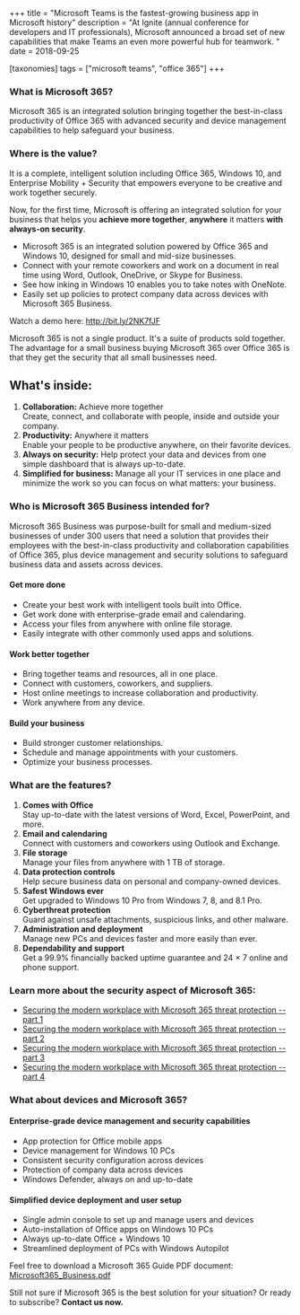 +++
title = "Microsoft Teams is the fastest-growing business app in Microsoft history"
description = "At Ignite (annual conference for developers and IT professionals),  Microsoft announced a broad set of new capabilities that make Teams an even more powerful hub for teamwork. "
date = 2018-09-25

[taxonomies]
tags = ["microsoft teams", "office 365"]
+++

### What is Microsoft 365?

Microsoft 365 is an integrated solution bringing together the
best-in-class productivity of Office 365 with advanced security and
device management capabilities to help safeguard your business.

### Where is the value?

It is a complete, intelligent solution including Office 365, Windows 10, and
Enterprise Mobility + Security that empowers everyone to be creative
and work together securely.

Now, for the first time, Microsoft is offering an integrated solution
for your business that helps you **achieve more together**, **anywhere**
it matters **with always-on security**.

-   Microsoft 365 is an integrated solution powered by Office 365 and Windows 10,
    designed for small and mid-size businesses.
-   Connect with your remote coworkers and work on a document in
    real time using Word, Outlook, OneDrive, or Skype for Business.
-   See how inking in Windows 10 enables you to take notes with OneNote.
-   Easily set up policies to protect company data across devices with
    Microsoft 365 Business.

Watch a demo here: <http://bit.ly/2NK7fJF>

Microsoft 365 is not a single product. It's a suite of products sold
together. The advantage for a small business buying Microsoft 365 over
Office 365 is that they get the security that all small businesses need.

What's inside:
--------------

1.  **Collaboration:** Achieve more together\
    Create, connect, and collaborate with people, inside and outside
    your company.
2.  **Productivity:** Anywhere it matters\
    Enable your people to be productive anywhere, on their favorite
    devices.
3.  **Always on security:** Help protect your data and devices from one
    simple dashboard that is always up-to-date.
4.  **Simplified for business:** Manage all your IT services in one
    place and minimize the work so you can focus on what matters: your
    business.

### Who is Microsoft 365 Business intended for?

Microsoft 365 Business was purpose-built for small and medium-sized
businesses of under 300 users that need a solution that provides their
employees with the best-in-class productivity and collaboration
capabilities of Office 365, plus device management and security
solutions to safeguard business data and assets across devices.

#### Get more done

-   Create your best work with intelligent tools built into Office.
-   Get work done with enterprise-grade email and calendaring.
-   Access your files from anywhere with online file storage.
-   Easily integrate with other commonly used apps and solutions.

#### Work better together

-   Bring together teams and resources, all in one place.
-   Connect with customers, coworkers, and suppliers.
-   Host online meetings to increase collaboration and productivity.
-   Work anywhere from any device.

#### Build your business

-   Build stronger customer relationships.
-   Schedule and manage appointments with your customers.
-   Optimize your business processes.

### What are the features?

1.  **Comes with Office**\
    Stay up-to-date with the latest versions of Word, Excel, PowerPoint,
    and more.
2.  **Email and calendaring**\
    Connect with customers and coworkers using Outlook and Exchange.
3.  **File storage**\
    Manage your files from anywhere with 1 TB of storage.
4.  **Data protection controls**\
    Help secure business data on personal and company-owned devices.
5.  **Safest Windows ever**\
    Get upgraded to Windows 10 Pro from Windows 7, 8, and 8.1 Pro.
6.  **Cyberthreat protection**\
    Guard against unsafe attachments, suspicious links, and other
    malware.
7.  **Administration and deployment**\
    Manage new PCs and devices faster and more easily than ever.
8.  **Dependability and support**\
    Get a 99.9% financially backed uptime guarantee and 24 × 7 online and
    phone support.

### Learn more about the security aspect of Microsoft 365:

-   [Securing the modern workplace with Microsoft 365 threat protection
    -- part
    1](https://cloudblogs.microsoft.com/microsoftsecure/2018/04/24/securing-the-modern-workplace-with-microsoft-365-threat-protection-part-1/)
-   [Securing the modern workplace with Microsoft 365 threat protection
    -- part
    2](https://cloudblogs.microsoft.com/microsoftsecure/2018/04/24/securing-the-modern-workplace-with-microsoft-365-threat-protection-part-2/)
-   [Securing the modern workplace with Microsoft 365 threat protection
    -- part
    3](https://cloudblogs.microsoft.com/microsoftsecure/2018/04/24/securing-the-modern-workplace-with-microsoft-365-threat-protection-part-3/)
-   [Securing the modern workplace with Microsoft 365 threat protection
    -- part
    4](https://cloudblogs.microsoft.com/microsoftsecure/2018/04/24/securing-the-modern-workplace-with-microsoft-365-threat-protection-part-4/)

### What about devices and Microsoft 365?

#### Enterprise-grade device management and security capabilities

-   App protection for Office mobile apps
-   Device management for Windows 10 PCs
-   Consistent security configuration across devices
-   Protection of company data across devices
-   Windows Defender, always on and up-to-date

#### Simplified device deployment and user setup

-   Single admin console to set up and manage users and devices
-   Auto-installation of Office apps on Windows 10 PCs
-   Always up-to-date Office + Windows 10
-   Streamlined deployment of PCs with Windows Autopilot

Feel free to download a Microsoft 365 Guide PDF document:\
[Microsoft365\_Business.pdf](https://o365hq.com/File+download/11/Microsoft365_Business.pdf)

Still not sure if Microsoft 365 is the best solution for your situation?
Or ready to subscribe? **Contact us now.**
